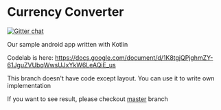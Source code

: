 # Currency Converter
[![Gitter chat](https://badges.gitter.im/kotlinsg/gitter.png)](https://gitter.im/kotlinsg/workshop-aug-2017)

Our sample android app written with Kotlin

Codelab is here:
https://docs.google.com/document/d/1K8tgjQPjghmZY-61JguZVUbqWwsUJxYkW6LeAQiE_us

This branch doesn't have code except layout. 
You can use it to write own implementation

If you want to see result, please checkout [master](https://github.com/kotlinsg/converter-workshop/tree/master) branch